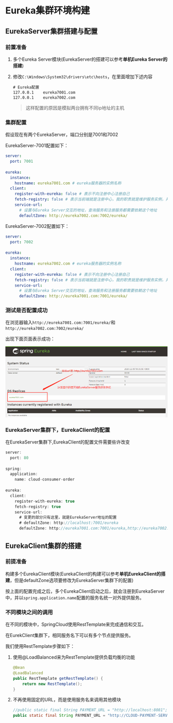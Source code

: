 # Eureka集群环境构建

## EurekaServer集群搭建与配置

### 前置准备

1. 多个Eureka Server模块(EurekaServer的搭建可以参考**单机Eureka Server的搭建**)

2. 修改`C:\Windows\System32\drivers\etc\hosts`，在里面增加下述内容

   ```
   # Eureka配置
   127.0.0.1	eureka7001.com
   127.0.0.1	eureka7002.com
   ```

   > 这样配置的原因是模拟两台拥有不同ip地址的主机



### 集群配置

假设现在有两个EurekaServer，端口分别是7001和7002

EurekaServer-7001配置如下：

```yml
server:
  port: 7001

eureka:
  instance:
    hostname: eureka7001.com # eureka服务器的实例名称
  client:
    register-with-eureka: false # 表示不向注册中心注册自己
    fetch-registry: false # 表示当前端就是注册中心，我的职责就是维护服务实例，并不需要去检索服务
    service-url:
      # 设置与Eureka Server交互的地址，查询服务和注册服务都需要依赖这个地址
      defaultZone: http://eureka7002.com:7002/eureka/
```



EurekaServer-7002配置如下：

```yml
server:
  port: 7002

eureka:
  instance:
    hostname: eureka7002.com # eureka服务器的实例名称
  client:
    register-with-eureka: false # 表示不向注册中心注册自己
    fetch-registry: false # 表示当前端就是注册中心，我的职责就是维护服务实例，并不需要去检索服务
    service-url:
      # 设置与Eureka Server交互的地址，查询服务和注册服务都需要依赖这个地址
      defaultZone: http://eureka7001.com:7001/eureka/
```



### 测试是否配置成功

在浏览器输入`http://eureka7001.com:7001/eureka/`和`http://eureka7002.com:7002/eureka/`

出现下面页面表示成功：

![](./img/image-20201205004136746.png)



### EurekaServer集群下，EurekaClient的配置

在EurekaServer集群下,EurekaClient的配置文件需要些许改变

```java
server:
  port: 80

spring:
  application:
    name: cloud-consumer-order

eureka:
  client:
    register-with-eureka: true
    fetch-registry: true
    service-url:
      # 变更的部分只有这里，就是EurekaServer地址的配置
      # defaultZone: http://localhost:7001/eureka
      defaultZone: http://eureka7001.com:7001/eureka,http://eureka7002.com:7002/eureka
```



## EurekaClient集群的搭建

### 前提准备

构建多个EurekaClient模块(EurekaClient的构建可以参考**单机EurekaClient的搭建**，但是defaultZone选项要修改为EurekaServer集群下的配置)

按上面的配置完成之后，多个EurekaClient启动之后，就会注册到EurekaServer中，并以`spring.application.name`配置的服务名统一对外提供服务。



### 不同模块之间的调用

在不同的模块中，SpringCloud使用RestTemplate来完成通信和交互。

在EurekClient集群下，相同服务名下可以有多个节点提供服务。

我们使用RestTemplate步骤如下：

1. 使用@LoadBalanced来为RestTemplate提供负载均衡的功能

   ```java
   @Bean
   @LoadBalanced
   public RestTemplate getRestTemplate() {
       return new RestTemplate();
   }
   ```

2. 不再使用固定的URL，而是使用服务名来调用其他模块

   ```java
   //public static final String PAYMENT_URL = "http://localhost:8081";
   public static final String PAYMENT_URL = "http://CLOUD-PAYMENT-SERVICE";
   ```

   

























